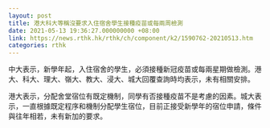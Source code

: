 ```yaml
---
layout: post
title: 港大科大等稱沒要求入住宿舍學生接種疫苗或每兩周檢測
date: 2021-05-13 19:36:27.000000000 +08:00
link: https://news.rthk.hk/rthk/ch/component/k2/1590762-20210513.htm
categories: rthk
---
```


中大表示，新學年起，入住宿舍的學生，必須接種新冠疫苗或每兩星期做檢測。港大、科大、理大、嶺大、教大、浸大、城大回覆查詢時均表示，未有相關安排。

港大表示，分配舍堂宿位有既定機制，同學有否接種疫苗不是考慮的因素。城大表示，一直根據既定程序和機制分配學生宿位，目前正接受新學年的宿位申請，條件與往年相若，未有新加的要求。
